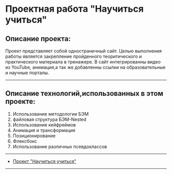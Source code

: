 # Проектная работа "Научиться учиться"

## Описание проекта:
 Проект представляет собой одностраничный сайт. Целью выполнения работы является закрепление пройденного теоритического и практического материала в тренажере. В сайт интегрированны видео из YouTube, анимация,а так же добавленны ссылки на образовательные и научные порталы.
________
## Описание технологий,использованных в этом проекте:
1. Использование методологии БЭМ
2. файловая структура БЭМ-Nested
3. Использование кейфреймов
4. Анимация и трансформация
5. Позиционирование
6. Флексбокс
7. Использование различных псевдоклассов
_________

* [Проект "Научиться учиться"](https://macintosh689.github.io/how-to-learn/)
__________

